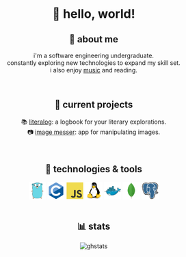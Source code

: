<div align="center">

# 👋 hello, world!

## 🚀 about me

i'm a software engineering undergraduate.<br>
constantly exploring new technologies to expand my skill set.<br>
i also enjoy [music](https://last.fm/user/beatreams) and reading.

<br>

## 🌱 current projects

📚 [literalog](https://github.com/literalog): a logbook for your literary explorations. <br>
📷 [image messer](https://github.com/beatrizrdgs/image-messer): app for manipulating images. <br>

<br>

## 🔧 technologies & tools

<img src="https://raw.githubusercontent.com/devicons/devicon/master/icons/go/go-original.svg" alt="Go" width="40" />
<img src="https://raw.githubusercontent.com/devicons/devicon/master/icons/c/c-original.svg" alt="C" width="40" />
<img src="https://raw.githubusercontent.com/devicons/devicon/master/icons/javascript/javascript-original.svg" alt="JavaScript" width="40" />
<img src="https://raw.githubusercontent.com/devicons/devicon/master/icons/linux/linux-original.svg" alt="Linux" width="40" />
<img src="https://raw.githubusercontent.com/devicons/devicon/master/icons/docker/docker-original.svg" alt="Docker" width="40" />
<img src="https://raw.githubusercontent.com/devicons/devicon/master/icons/mongodb/mongodb-original.svg" alt="MongoDB" width="40" />
<img src="https://raw.githubusercontent.com/devicons/devicon/master/icons/postgresql/postgresql-original.svg" alt="PostgreSQL" width="40" /> <br> 
<br>

## 📊 stats

![ghstats](https://github-readme-stats.vercel.app/api?username=beatrizrdgs&show_icons=true&hide=prs&theme=bear&hide_title=true)

</div>
